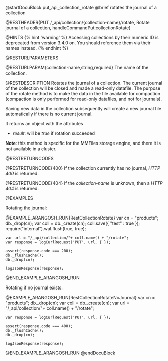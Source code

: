 
@startDocuBlock put_api_collection_rotate
@brief rotates the journal of a collection

@RESTHEADER{PUT /_api/collection/{collection-name}/rotate, Rotate journal of a collection, handleCommandPut:collectionRotate}

@HINTS
{% hint 'warning' %}
Accessing collections by their numeric ID is deprecated from version 3.4.0 on.
You should reference them via their names instead.
{% endhint %}

@RESTURLPARAMETERS

@RESTURLPARAM{collection-name,string,required}
The name of the collection.

@RESTDESCRIPTION
Rotates the journal of a collection. The current journal of the collection will be closed
and made a read-only datafile. The purpose of the rotate method is to make the data in
the file available for compaction (compaction is only performed for read-only datafiles, and
not for journals).

Saving new data in the collection subsequently will create a new journal file
automatically if there is no current journal.

It returns an object with the attributes

- *result*: will be *true* if rotation succeeded

**Note**: this method is specific for the MMFiles storage engine, and there
it is not available in a cluster.

@RESTRETURNCODES

@RESTRETURNCODE{400}
If the collection currently has no journal, *HTTP 400* is returned.

@RESTRETURNCODE{404}
If the *collection-name* is unknown, then a *HTTP 404* is returned.

@EXAMPLES

Rotating the journal:

@EXAMPLE_ARANGOSH_RUN{RestCollectionRotate}
    var cn = "products";
    db._drop(cn);
    var coll = db._create(cn);
    coll.save({ "test" : true });
    require("internal").wal.flush(true, true);

    var url = "/_api/collection/"+ coll.name() + "/rotate";
    var response = logCurlRequest('PUT', url, { });

    assert(response.code === 200);
    db._flushCache();
    db._drop(cn);

    logJsonResponse(response);
@END_EXAMPLE_ARANGOSH_RUN

Rotating if no journal exists:

@EXAMPLE_ARANGOSH_RUN{RestCollectionRotateNoJournal}
    var cn = "products";
    db._drop(cn);
    var coll = db._create(cn);
    var url = "/_api/collection/"+ coll.name() + "/rotate";

    var response = logCurlRequest('PUT', url, { });

    assert(response.code === 400);
    db._flushCache();
    db._drop(cn);

    logJsonResponse(response);
@END_EXAMPLE_ARANGOSH_RUN
@endDocuBlock

